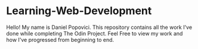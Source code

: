 # Learning-Web-Development
Hello! My name is Daniel Popovici. This repository contains all the work I've done while completing The Odin Project. Feel Free to view my work and how I've progressed from beginning to end.
